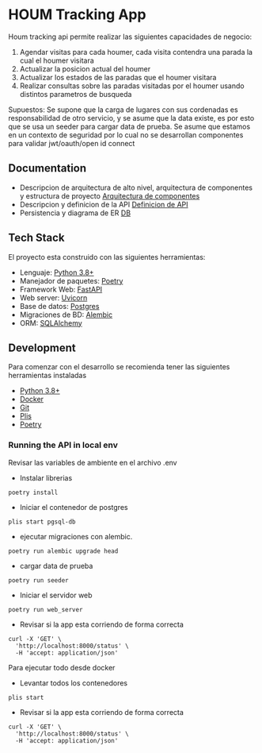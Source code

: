 # HOUM Tracking App

Houm tracking api permite realizar las siguientes capacidades de negocio:

1.  Agendar visitas para cada houmer, cada visita contendra una parada la cual el houmer visitara
2.  Actualizar la posicion actual del houmer
3.  Actualizar los estados de las paradas que el houmer visitara
4.  Realizar consultas sobre las paradas visitadas por el houmer usando distintos parametros de busqueda

Supuestos: Se supone que la carga de lugares con sus cordenadas es responsabilidad de otro servicio, y se asume que la data existe, es por esto que se usa un seeder para cargar data de prueba.
Se asume que estamos en un contexto de seguridad por lo cual no se desarrollan componentes para validar jwt/oauth/open id connect

## Documentation

- Descripcion de arquitectura de alto nivel, arquitectura de componentes y estructura de proyecto [Arquitectura de componentes](documentation/architecture/hiight_level.md)
- Descripcion y definicion de la API [Definicion de API](documentation/api/api.md)
- Persistencia y diagrama de ER [DB](documentation/persistence/persistence.md)

## Tech Stack

El proyecto esta construido con las siguientes herramientas:

- Lenguaje: [Python 3.8+](https://www.python.org/)
- Manejador de paquetes: [Poetry](https://python-poetry.org/)
- Framework Web: [FastAPI](https://fastapi.tiangolo.com/)
- Web server: [Uvicorn](http://www.uvicorn.org/)
- Base de datos: [Postgres](https://www.postgresql.org/)
- Migraciones de BD: [Alembic](https://alembic.sqlalchemy.org/en/latest/)
- ORM: [SQLAlchemy](https://www.sqlalchemy.org/)

## Development

Para comenzar con el desarrollo se recomienda tener las siguientes herramientas instaladas

- [Python 3.8+](https://www.python.org/)
- [Docker](https://www.docker.com/)
- [Git](https://git-scm.com/)
- [Plis](https://github.com/IcaliaLabs/plis)
- [Poetry](https://python-poetry.org/)

### Running the API in local env

Revisar las variables de ambiente en el archivo .env

- Instalar librerias

```console
poetry install
```

- Iniciar el contenedor de postgres

```console
plis start pgsql-db
```

- ejecutar migraciones con alembic.

```console
poetry run alembic upgrade head
```

- cargar data de prueba

```console
poetry run seeder
```

- Iniciar el servidor web

```console
poetry run web_server
```

- Revisar si la app esta corriendo de forma correcta

```console
curl -X 'GET' \
  'http://localhost:8000/status' \
  -H 'accept: application/json'
```

Para ejecutar todo desde docker

- Levantar todos los contenedores

```console
plis start
```

- Revisar si la app esta corriendo de forma correcta

```console
curl -X 'GET' \
  'http://localhost:8000/status' \
  -H 'accept: application/json'
```
